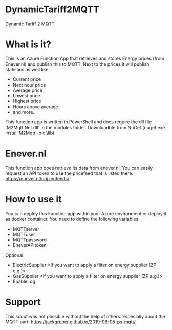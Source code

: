 # DynamicTariff2MQTT
Dynamic Tariff 2 MQTT

# What is it?
This is an Azure Function App that retrieves and stores Energy prices (from Enever.nl) and publish this to MQTT.
Next to the prices it will publish statistics as well like:
- Current price
- Next hour price
- Average price
- Lowest price
- Highest price
- Hours above average
- and more..

This function app is written in PowerShell and does require the dll file 'M2Mqtt.Net.dll' in the modules folder. Downloadble from NuGet (nuget.exe install M2Mqtt -o c:\lib)

# Enever.nl
This function app does retrieve its data from enever.nl. You can easily request an API token to use the pricefeed that is listed there.
https://enever.nl/prijzenfeeds/

# How to use it
You can deploy this Function app within your Azure environment or deploy it as docker container.
You need to define the following variables:
- MQTTserver
- MQTTuser
- MQTTpassword
- EneverAPItoken

Optional:
- ElectricSupplier <If you want to apply a filter on energy supplier (ZP e.g.)>
- GasSupplier <If you want to apply a filter on energy supplier (ZP e.g.)>
- EnableLog <Debug loggin>

# Support
This script was not possible without the help of others. Especially about the MQTT part: https://jackgruber.github.io/2019-06-05-ps-mqtt/